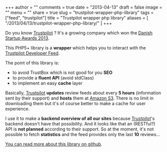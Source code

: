 +++
author = ""
comments = true
date = "2013-04-13"
draft = false
image = ""
menu = ""
share = true
slug = "trustpilot-wrapper-php-library"
tags = ["feed", "trustpilot"]
title = "Trustpilot wrapper php library"
aliases = [
    "/2013/04/13/trustpilot-wrapper-php-library/"
]
+++

Do you know [Trustpilot](http://www.trustpilot.com/) ? It's a growing company which won the [Danish Startup Awards 2013](http://tnw-startup-awards-europe.pressdoc.com/36026-tnw-danish-startup-awards-here-are-the-winners).

This PHP5+ library is a **wrapper** which helps you to interact with the [Trustpilot Developer Feed](http://trustpilot.github.io/developers/).

The point of this library is:

* to avoid TrustBox which is not good for you **SEO**
* to provide a **fluent API** (avoid stdClass)
* to implement an easy **cache** layer

Basically, [Trustpilot](http://www.trustpilot.com/) **updates** review feeds about every **5 hours** (information sent by their support) and **hosts** them at [Amazon S3](http://aws.amazon.com/). There is no limit in downloading them but it's of course better to make a cache for user experience.

I use it to make a **backend overview of all our sites** because [Trustpilot](http://www.trustpilot.com/)'s backend doesn't have that possibility. And it looks like that an (RESTful?) API is **not planned** according to their support. So at the moment, it's not possible to fetch **statistics** and the feed provides only the last **10** reviews...

[You can read more about this library on github](https://github.com/toin0u/Trustpilot).
